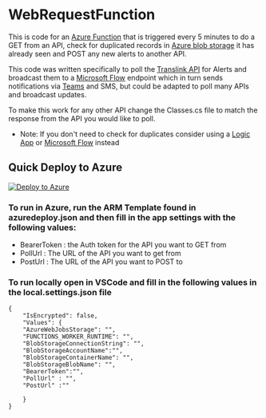 # WebRequestFunction

This is code for an [Azure Function](https://azure.microsoft.com/en-us/services/functions/) that is triggered every 5 minutes to do a GET from an API, check for duplicated records in [Azure blob storage](https://docs.microsoft.com/en-us/azure/storage/) it has already seen and POST any new alerts to another API.

This code was written specifically to poll the [Translink API](https://developer.translink.ca/) for Alerts and broadcast them to a [Microsoft Flow](https://flow.microsoft.com/en-us/) endpoint which in turn sends notifications via [Teams](https://products.office.com/en-us/microsoft-teams/group-chat-software) and SMS, but could be adapted to poll many APIs and broadcast updates. 

To make this work for any other API change the Classes.cs file to match the response from the API you would like to poll. 

* Note: If you don't need to check for duplicates consider using a [Logic App](https://azure.microsoft.com/en-us/services/logic-apps/) or [Microsoft Flow](https://flow.microsoft.com/en-us/) instead

## Quick Deploy to Azure

[![Deploy to Azure](http://azuredeploy.net/deploybutton.svg)](https://azuredeploy.net/)

### To run in Azure, run the ARM Template found in azuredeploy.json and then fill in the app settings with the following values:
- BearerToken : the Auth token for the API you want to GET from
- PollUrl : The URL of the API you want to get from
- PostUrl : The URL of the API you want to POST to

### To run locally open in VSCode and fill in the following values in the local.settings.json file 
```
{
    "IsEncrypted": false,
    "Values": {
    "AzureWebJobsStorage": "",
    "FUNCTIONS_WORKER_RUNTIME": "",
    "BlobStorageConnectionString": "",
    "BlobStorageAccountName":"",
    "BlobStorageContainerName": "",
    "BlobStorageBlobName": "",
    "BearerToken":"",
    "PollUrl" : "",
    "PostUrl" :"" 

    }
}
```
